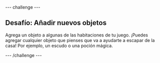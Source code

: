 \--- challenge \---

## Desafío: Añadir nuevos objetos

Agrega un objeto a algunas de las habitaciones de tu juego. ¡Puedes agregar cualquier objeto que pienses que va a ayudarte a escapar de la casa! Por ejemplo, un escudo o una poción mágica.

\--- /challenge \---